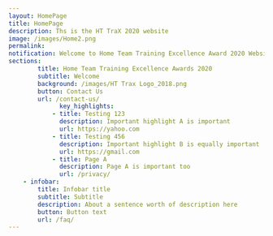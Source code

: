 ```yaml
---
layout: HomePage
title: HomePage
description: Ths is the HT TraX 2020 website
image: /images/Home2.png
permalink: 
notification: Welcome to Home Team Training Excellence Award 2020 Website ! 
sections:
        title: Home Team Training Excellence Awards 2020 
        subtitle: Welcome
        background: /images/HT Trax Logo_2018.png
        button: Contact Us
        url: /contact-us/
              key_highlights:
            - title: Testing 123
              description: Important highlight A is important
              url: https://yahoo.com
            - title: Testing 456
              description: Important highlight B is equally important
              url: https://gmail.com
            - title: Page A
              description: Page A is important too
              url: /privacy/
    - infobar:
        title: Infobar title
        subtitle: Subtitle
        description: About a sentence worth of description here
        button: Button text
        url: /faq/
---
```

